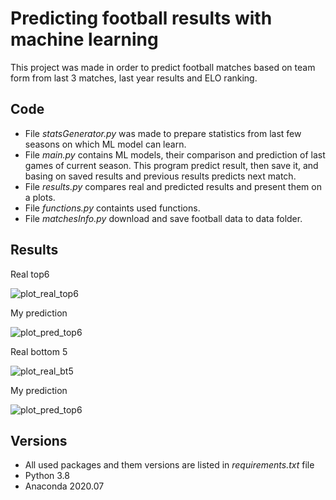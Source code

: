 # Predicting football results with machine learning

This project was made in order to predict football matches based on team form from last 3 matches, last year results and ELO ranking.

## Code
- File _statsGenerator.py_ was made to prepare statistics from last few seasons on which ML model can learn.
- File _main.py_ contains ML models, their comparison and prediction of last games of current season. This program predict result, then save it, and basing on saved results and previous results predicts next match.
- File _results.py_ compares real and predicted results and present them on a plots.
- File _functions.py_ containts used functions.
- File _matchesInfo.py_ download and save football data to data folder.

## Results
Real top6

![plot_real_top6](https://user-images.githubusercontent.com/77171262/117691507-41276180-b1bc-11eb-9f1b-672af7581efd.png)

My prediction

![plot_pred_top6](https://user-images.githubusercontent.com/77171262/117691394-23f29300-b1bc-11eb-8ed8-d5bfd50e22fa.png)

Real bottom 5

![plot_real_bt5](https://user-images.githubusercontent.com/77171262/117694516-88632180-b1bf-11eb-8865-b2d7f0505525.png)

My prediction

![plot_pred_top6](https://user-images.githubusercontent.com/77171262/117694546-8ef19900-b1bf-11eb-85ca-28b7b1c9d8ad.png)


## Versions
- All used packages and them versions are listed in  _requirements.txt_  file
- Python 3.8
- Anaconda 2020.07
